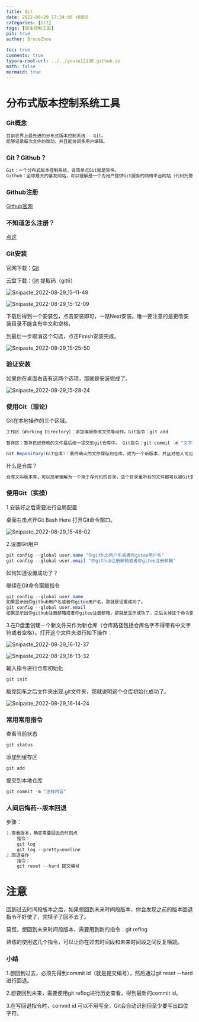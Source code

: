 ```yaml
---
title: Git
date: 2022-08-29 17:34:00 +0800
categories: [Git]
tags: [版本控制工具]
pin: true
author: BruceZhou

toc: true
comments: true
typora-root-url: ../../youze12138.github.io
math: false
mermaid: true
---
```


# 分布式版本控制系统工具

### Git概念

~~~java
目前世界上最先进的分布式版本控制系统---Git。
能够记录每次文件的改动，并且能协调多用户编辑。
~~~



### Git？Github？

~~~java
Git：一个分布式版本控制系统，说简单点Git就是软件。
Github：全球最大的基友网站，可以理解是一个为用户提供Git服务的网络平台网站（代码托管云平台），除了具有Git的功能外，还提供了很多丰富的功能。
~~~



### Github注册

[Github官网](https://github.com/)

### 不知道怎么注册？

[点这](https://www.baidu.com/)



### Git安装

官网下载：[Git](https://git-scm.com/)

云盘下载：[Git](https://pan.baidu.com/s/1r6tPP9z1QIjoRo0-vYGHCg)   提取码（git6）

![Snipaste_2022-08-29_15-11-49](/assets/blog_res/2022-08-29-Git.assets/Snipaste_2022-08-29_15-11-49.jpg)

![Snipaste_2022-08-29_15-12-09](/assets/blog_res/2022-08-29-Git.assets/Snipaste_2022-08-29_15-12-09.jpg)

下载后得到一个安装包，点击安装即可，一路Next安装。唯一要注意的是更改安装目录不能含有中文和空格。

到最后一步取消这个勾选，点击Finish安装完成。

![Snipaste_2022-08-29_15-25-50](/assets/blog_res/2022-08-29-Git.assets/Snipaste_2022-08-29_15-25-50.jpg)



### 验证安装

如果你在桌面右击有这两个选项，那就是安装完成了。

![Snipaste_2022-08-29_15-28-24](/assets/blog_res/2022-08-29-Git.assets/Snipaste_2022-08-29_15-28-24.jpg)



### 使用Git（理论）

Git在本地操作的三个区域。

~~~java
工作区（Working Directory）：添加编辑修改文件等动作。Git指令：git add 
    
暂存区：暂存已经修改的文件最后统一提交到git仓库中。 Git指令：git commit -m "文字描述"

Git Repository(Git仓库)：最终确认的文件保存到仓库，成为一个新版本，并且对他人可见。
~~~

什么是仓库？

~~~java
仓库又叫版本库，可以简单理解为一个用于存代码的目录，这个目录里所有的文件都可以被Git管理起来，这个目录里所有的文件修改删除等操作Git都能检测跟踪到。
~~~



### 使用Git（实操）

1.安装好之后需要进行全局配置

桌面右击点开Git Bash Here 打开Git命令窗口。

![Snipaste_2022-08-29_15-48-02](/assets/blog_res/2022-08-29-Git.assets/Snipaste_2022-08-29_15-48-02.jpg)

2.设置Git用户

~~~java
git config --global user.name "你github用户名或者你gitee用户名"
git config --global user.email "你github注册邮箱或者你gitee注册邮箱"
~~~

如何知道设置成功了？

继续在Git命令窗敲指令

~~~java
git config --global user.name
如果显示出你github用户名或者你gitee用户名，那就是设置成功了。
git config --global user.email
如果显示出你github注册邮箱或者你gitee注册邮箱，那就是显示成功了，之后关掉这个命令窗口。
~~~

3.在D盘里创建一个新文件夹作为新仓库（仓库路径包括仓库名字不得带有中文字符或者空格）。打开这个文件夹进行如下操作：

![Snipaste_2022-08-29_16-12-37](/assets/blog_res/2022-08-29-Git.assets/Snipaste_2022-08-29_16-12-37.jpg)

![Snipaste_2022-08-29_16-13-32](/assets/blog_res/2022-08-29-Git.assets/Snipaste_2022-08-29_16-13-32.jpg)

输入指令进行仓库初始化

~~~java
git init
~~~

敲完回车之后文件夹出现.git文件夹，那就说明这个仓库初始化成功了。

![Snipaste_2022-08-29_16-14-24](/assets/blog_res/2022-08-29-Git.assets/Snipaste_2022-08-29_16-14-24.jpg)

### 常用常用指令

查看当前状态

~~~java
git status
~~~

添加到缓存区

~~~java
git add
~~~

提交到本地仓库

~~~java
git commit -m "注释内容"
~~~

### 人间后悔药--版本回退

步骤：

~~~java
1.查看版本，确定需要回去的时刻点
    指令：
    git log
    git log --pretty=oneline
2.回退操作
    指令：
    git reset --hard 提交编号
~~~

# 注意

回到过去时间段版本之后，如果想回到未来时间段版本，你会发现之前的版本回退指令不好使了，完犊子了回不去了。

莫慌，想回到未来时间段版本，需要用到新的指令：git reflog

熟练的使用这几个指令，可以让你在过去时间段和未来时间段之间反复横跳。

### 小结

1.想回到过去，必须先得到commit id（就是提交编号），然后通过git reset --hard进行回退。

2.想要回到未来，需要使用git reflog进行历史查看，得到最新的commit id。

3.在写回退指令时，commit id 可以不用写全，Git会自动识别但至少要写出四位字符。
